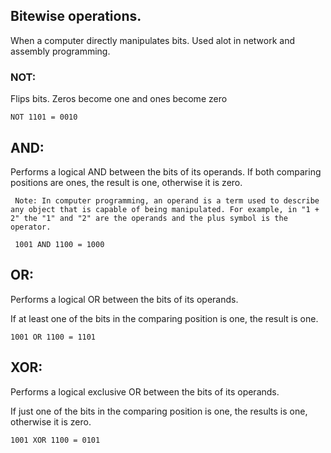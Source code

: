 ## Bitewise operations.

When a computer directly manipulates bits. Used alot in network and assembly programming.

### NOT:  
  
  Flips bits. Zeros become one and ones become zero
  
    NOT 1101 = 0010
   
## AND: 

   Performs a logical AND between the bits of its operands. 
   If both comparing positions are ones, the result is one, otherwise it is zero.
   
     Note: In computer programming, an operand is a term used to describe any object that is capable of being manipulated. For example, in "1 + 2" the "1" and "2" are the operands and the plus symbol is the operator.
     
     1001 AND 1100 = 1000
     
## OR: 

   Performs a logical OR between the bits of its operands.
   
   If at least one of the bits in the comparing position is one, the result is one.
   
    1001 OR 1100 = 1101
   
## XOR:
 
   Performs a logical exclusive OR between the bits of its operands.
   
   If just one of the bits in the comparing position is one, the results is one, otherwise it is zero.
   
    1001 XOR 1100 = 0101
